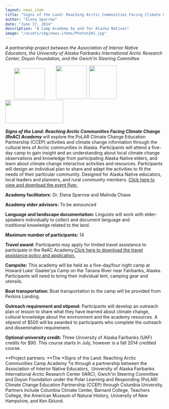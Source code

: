 ```yaml
---
layout: news_item
title: "Signs of the Land: Reaching Arctic Communities Facing Climate Change"
author: "Elena Sparrow"
date: "June 17, 2014"
description: "A Camp Academy by and for Alaska Natives"
image: "/assets/img/news-items/Photo%201.jpg"
---
```


*A partnership project between the Association of Interior Native
Educators, the University of Alaska Fairbanks International Arctic
Research Center, Doyon Foundation, and the Gwich'in Steering
Committee*

<p class="Normal1"><i><span> &nbsp;&nbsp;&nbsp; &nbsp;&nbsp;&nbsp;</span><img src="https://origin.ih.constantcontact.com/fs104/1101544769305/img/583.jpg?ver=1394046194000?ver=1394046194000?ver=1394046194000?ver=1394046194000" width="98" height="98"><span>&nbsp; &nbsp; &nbsp; &nbsp; &nbsp;</span><img src="https://origin.ih.constantcontact.com/fs104/1101544769305/img/588.jpg?ver=1394131067000?ver=1394131067000?ver=1394131067000?ver=1394131067000?ver=1394131067000?ver=1394131067000" width="98" height="106"><span>&nbsp;&nbsp;</span><img src="https://origin.ih.constantcontact.com/fs104/1101544769305/img/587.png?ver=1394046684000?ver=1394046684000?ver=1394046684000?ver=1394046684000?ver=1394046684000?ver=1394046684000?ver=1394046684000?ver=1394046684000?ver=1394046684000?ver=1394046684000" width="87" height="106"><span>&nbsp;&nbsp;&nbsp;</span><img src="https://origin.ih.constantcontact.com/fs104/1101544769305/img/590.jpg?ver=1394131682000" width="184" height="74"><span>&nbsp;</span></i></p>


***Signs of the Land: Reaching Arctic Communities Facing Climate Change
(ReAC) Academy*** will explore the PoLAR Climate Change Education
Partnership (CCEP) activities and climate change information through the
cultural lens of Arctic communities in Alaska. Participants will attend
a five-day camp to gain insight and an understanding about local climate
change observations and knowledge from participating Alaska Native
elders, and learn about climate change interactive activities and
resources. Participants will design an individual plan to share and
adapt the activities to fit the needs of their particular community.
Designed for Alaska Native educators, local leaders and planners, and
rural community members. [Click here to view and download the event
flyer.](https://origin.library.constantcontact.com/doc204/1101544769305/doc/LfSqGnY42KhlvXcX.pdf)

**Academy facilitators:** Dr. Elena Sparrow and Malinda Chase

**Academy elder advisors:** To be announced

**Language and landscape documentation:** Linguists will work with
elder-speakers individually to collect and document language and
traditional knowledge related to the land. 

**Maximum number of participants:** 14

**Travel award:** Participants may apply for limited travel assistance
to participate in the ReAC Academy.[Click here to download the travel
assistance policy and
application.](https://origin.library.constantcontact.com/doc204/1101544769305/doc/BVpfQ210oJ9Wcre6.pdf)

**Campsite:** This academy will be held as a five-day/four night camp at
Howard Luke' Gaalee'ya Camp on the Tanana River near Fairbanks, Alaska.
Participants will need to bring their individual tent, camping gear and
utensils.

**Boat transportation:** Boat transportation to the camp will be
provided from Perkins Landing.

**Outreach requirement and stipend:** Participants will develop an
outreach plan or lesson to share what they have learned about climate
change, cultural knowledge about the environment and the academy
resources. A stipend of $500 will be awarded to participants who
complete the outreach and dissemination requirement.

**Optional university credit:** Three University of Alaska Fairbanks
(UAF) credits for $90. This course starts in July, however is a fall
2014 credited course.

**Project partners: **The *Signs of the Land: Reaching Arctic
Communities Camp Academy *is through a partnership between the
Association of Interior Native Educators,  University of Alaska
Fairbanks International Arctic Research Center (IARC), Gwich'in Steering
Committee and Doyon Foundation under the Polar Learning and Responding
(PoLAR) Climate Change Education Partnership (CCEP) through Columbia
University. Partners include Columbia Climate Center, Barnard College,
Teachers College, the American Museum of Natural History, University of
New Hampshire, and Ken Eklund.
